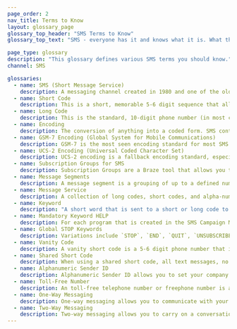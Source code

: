 ```yaml
---
page_order: 2
nav_title: Terms to Know
layout: glossary_page
glossary_top_header: "SMS Terms to Know"
glossary_top_text: "SMS - everyone has it and knows what it is. What they don't know is the nuance. Check out the terms below to learn more about SMS ecosystems, technologies, and processes."

page_type: glossary
description: "This glossary defines various SMS terms you should know."
channel: SMS 

glossaries:
  - name: SMS (Short Message Service)
    description: A messaging channel created in 1980 and one of the oldest texting technologies. It also happens to be one of the most wide-spread and more frequently used, of all texting channels. This channel is a more direct way to reach your users and customers than most other messaging channels, as it utilizes their personal phone number to reach them. As such, SMS has more rules and regulations around it than other messaging channels.
  - name: Short Code
    description: This is a short, memorable 5-6 digit sequence that allows senders to send more messages at more consistent rates than long numbers (1 message per second).<br><br>Either a short or a long code is required.
  - name: Long Code
    description: This is the standard, 10-digit phone number (in most countries) that allows senders to send more messages at the rate of 1 message per second.<br><br>Either a short or a long code is required.
  - name: Encoding
    description: The conversion of anything into a coded form. SMS content can be encoded in either GSM-7 or UCS-2.
  - name: GSM-7 Encoding (Global System for Mobile Communications)
    description: GSM-7 is the most seen encoding standard for most SMS messaging. It uses most of the Greek and English alphabets, as well as some additional characters. You can <a href='https://en.wikipedia.org/wiki/GSM_03.38#GSM_7-bit_default_alphabet_and_extension_table_of_3GPP_TS_23.038_.2F_GSM_03.38'>learn more about GSM-7 encoding and which character sets you can use here</a>. Languages such as Chinese, Korean, or Japanese must be transferred using the 16-bit UCS-2 character encoding. <br> <br> You can estimate that the character limit per segment for this type of encoding is 128 characters.
  - name: UCS-2 Encoding (Universal Coded Character Set)
    description: UCS-2 encoding is a fallback encoding standard, especially when a message cannot be encoded using GSM-7 or when a language needs more than 128 characters to be rendered. USC-2 is better measured by <a href='https://en.wikipedia.org/wiki/Code_point'>"code points"</a>, as opposed to "characters". Regardless, you could estimate that the character limit per segment for this type of encoding is 67 characters.
  - name: Subscription Groups for SMS
    description: Subscription Groups are a Braze tool that allows you to target specific subscription levels of users or customers. Subscription Groups for SMS are constructed internally based on your message service and cannot be shared across App Groups.
  - name: Message Segments
    description: A message segment is a grouping of up to a defined number of characters (160 for GSM-7 encoding; 67 for UCS-2 encoding) that will be sent in a single SMS dispatch. If you dispatch an SMS with 161 characters using GSM-7 encoding, you will see that there are two (2) message segments that were sent. Sending multiple message segments may result in additional charges.
  - name: Message Service
    description: A collection of long codes, short codes, and alpha-numeric ID's used to send your SMS message with Braze.
  - name: Keyword
    description: "A short word that is sent to a short or long code to interact with a pre-defined SMS program or to request to OPT-OUT of a specific program or all programs on a code. For example, `STOP`. Keywords should <br> - be alphanumeric <br> - have no spaces <br> - be less than 10 (ten) characters. <br> <br> A specific keyword and short code combination may only be used on one active program at a time. If a keyword is entered that is already in use by another program, a validation error will appear. <br> <br> There are two mandatory keyword categories that all SMS content providers must comply with: `STOP` and `HELP`."
  - name: Mandatory Keyword HELP
    description: For each program that is created in the SMS Campaign Manager platform, content for this keyword must be provided and has to meet the best practices and carrier compliance per country or region in which the SMS traffic is being sent and received. In most cases, this content should have a brief explanation of the SMS program, and how to OPT-OUT.
  - name: Global STOP Keywords
    description: Variations include `STOP`, `END`, `QUIT`, `UNSUBSCRIBE`, `CANCEL`, `STOPALL`. These are referred to as `Global-Stop-Keywords`. If any of these keywords are texted in to a short or long code, it results in the mobile number (the originating mobile phone number) being opted-out of every active SMS program on that code it is associated with.
  - name: Vanity Code
    description: A vanity short code is a 5-6 digit phone number that is specifically selected by a brand. Vanity short codes are branded and easier for consumers to remember.
  - name: Shared Short Code
    description: When using a shared short code, all text messages, no matter what business or organization sends them, arrives on a consumer's mobile device from the same 5-6 phone number. While shared short codes are relatively low cost and immediately available, this means that your business will not have a dedicated short code, and are subject to other businesses following the correct protocol with your shared short code. 
  - name: Alphanumeric Sender ID
    description: Alphanumeric Sender ID allows you to set your company name or brand as the Sender ID using alphanumeric characters when sending one-way messages to supported countries.
  - name: Toll-Free Number
    description: An toll-free telephone number or freephone number is a telephone number that is billed for all arriving calls instead of incurring charges to the originating telephone subscriber. Toll-free numbers in the US and Canada are SMS-enabled, where subscribers are charged for incoming and outgoing texts.<br><br>Toll-Free messaging works best when your use case is person-to-person, such as customer support or sales, with both the sender and the recipient having a conversation via text.
  - name: One-Way Messaging
    description: One-way messaging allows you to communicate with your customers by sending text messages. One-way messaging is useful if you are implementing an alphanumeric sender ID in markets where long and short codes are not available. 
  - name: Two-Way Messaging
    description: Two-way messaging allows you to carry on a conversation by both sending and receiving text messages. 
---
```

